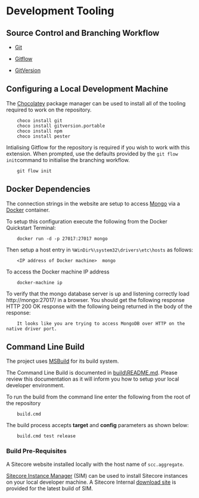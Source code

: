 # Development Tooling

## Source Control and Branching Workflow

* [Git](https://git-scm.com/)

* [Gitflow](https://www.atlassian.com/git/tutorials/comparing-workflows/gitflow-workflow)

* [GitVersion](https://github.com/GitTools/GitVersion)


## Configuring a Local Development Machine

The [Chocolatey](https://chocolatey.org/install) package manager can be used to install all of the tooling required to work on the repository.

```
    choco install git
    choco install gitversion.portable
    choco install npm
    choco install pester
```

Intialising Gitflow for the repository is required if you wish to work with this extension. When prompted, use the defaults provided by the `git flow init`command to initialise the branching workflow.

```
    git flow init
```


## Docker Dependencies

The connection strings in the website are setup to access [Mongo](https://docs.mongodb.com/) via a [Docker](https://www.docker.com/) container.

To setup this configuration execute the following from the Docker Quickstart Terminal:

```
    docker run -d -p 27017:27017 mongo
```

Then setup a host entry in `%WinDir%\system32\drivers\etc\hosts` as follows:

```
    <IP address of Docker machine>  mongo
```

To access the Docker machine IP address 

```
    docker-machine ip
```

To verify that the mongo database server is up and listening correctly load http://mongo:27017/ in a browser. You should get the following response HTTP 200 OK response with the following being returned in the body of the response:

```
    It looks like you are trying to access MongoDB over HTTP on the native driver port.
```


## Command Line Build

The project uses [MSBuild](https://msdn.microsoft.com/en-us/library/0k6kkbsd.aspx) for its build system.

The Command Line Build is documented in [build\README.md](..\build\README.md). Please review this documentation as it will inform you how to setup your local developer environment.

To run the build from the command line enter the following from the root of the repository

```
    build.cmd
```

The build process accepts **target** and **config** parameters as shown below:

```
    build.cmd test release
```




### Build Pre-Requisites

A Sitecore website installed locally with the host name of `scc.aggregate`.

[Sitecore Instance Manager](https://marketplace.sitecore.net/en/Modules/Sitecore_Instance_Manager.aspx) (SIM) can be used to install Sitecore instances on your local developer machine. A Sitecore Internal [download site](http://dl.sitecore.net/updater/sim/) is provided for the latest build of SIM.

